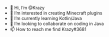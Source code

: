 - 👋 Hi, I’m @Krazy
- 👀 I’m interested in creating Minecraft plugins
- 🌱 I’m currently learning Kotlin/Java
- 💞️ I’m looking to collaborate on coding in Java
- 📫 How to reach me find Krazy#3681

<!---
KrazyPing/KrazyPing is a ✨ special ✨ repository because its `README.md` (this file) appears on your GitHub profile.
You can click the Preview link to take a look at your changes.
--->

